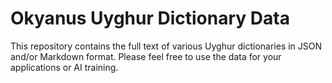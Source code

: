 # Okyanus Uyghur Dictionary Data

This repository contains the full text of various Uyghur dictionaries in JSON and/or Markdown format. Please feel free to use the data for your applications or AI training. 

